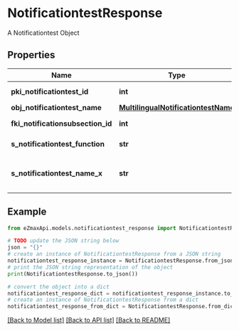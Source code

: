 # NotificationtestResponse

A Notificationtest Object

## Properties

Name | Type | Description | Notes
------------ | ------------- | ------------- | -------------
**pki_notificationtest_id** | **int** | The unique ID of the Notificationtest | 
**obj_notificationtest_name** | [**MultilingualNotificationtestName**](MultilingualNotificationtestName.md) |  | 
**fki_notificationsubsection_id** | **int** | The unique ID of the Notificationsubsection | 
**s_notificationtest_function** | **str** | The function name of the Notificationtest | 
**s_notificationtest_name_x** | **str** | The name of the Notificationtest in the language of the requester | 

## Example

```python
from eZmaxApi.models.notificationtest_response import NotificationtestResponse

# TODO update the JSON string below
json = "{}"
# create an instance of NotificationtestResponse from a JSON string
notificationtest_response_instance = NotificationtestResponse.from_json(json)
# print the JSON string representation of the object
print(NotificationtestResponse.to_json())

# convert the object into a dict
notificationtest_response_dict = notificationtest_response_instance.to_dict()
# create an instance of NotificationtestResponse from a dict
notificationtest_response_from_dict = NotificationtestResponse.from_dict(notificationtest_response_dict)
```
[[Back to Model list]](../README.md#documentation-for-models) [[Back to API list]](../README.md#documentation-for-api-endpoints) [[Back to README]](../README.md)


